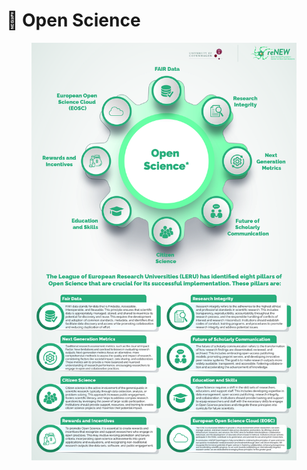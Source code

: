 # 🔴 Open Science

<figure><img src="../.gitbook/assets/Updated-01.jpg" alt=""><figcaption></figcaption></figure>
